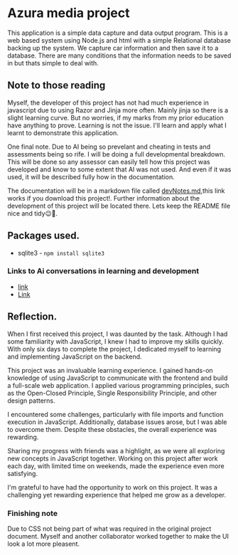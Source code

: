 # Azura media project

This application is a simple data capture and data output program. This is a web based system using Node.js and html with a simple Relational database backing up the system. We capture car information and then save it to a database. There are many conditions that the information needs to be saved in but thats simple to deal with.

## Note to those reading

Myself, the developer of this project has not had much experience in javascript due to using Razor and Jinja more often. Mainly jinja so there is a slight learning curve. But no worries, if my marks from my prior education have anything to prove. Learning is not the issue. I'll learn and apply what I learnt to demonstrate this application.

One final note. Due to AI being so prevelant and cheating in tests and assessments being so rife. I will be doing a full developmental breakdown. This will be done so any assessor can easily tell how this project was developed and know to some extent that AI was not used. And even if it was used, it will be described fully how in the documentation. 

The documentation will be in a markdown file called [devNotes.md](planning\devNotes.md),this link works if you download this project!. Further information about the development of this project will be located there. Lets keep the README file nice and tidy😉🤣.

## Packages used.
- sqlite3 - `npm install sqlite3`

### Links to Ai conversations in learning and development
- [link](https://chatgpt.com/share/67acacec-27c4-8002-a732-a0a51b9933f9)
- [Link](https://chatgpt.com/share/67acad10-f520-8002-a20f-e942dbe9b718)

## Reflection.

When I first received this project, I was daunted by the task. Although I had some familiarity with JavaScript, I knew I had to improve my skills quickly. With only six days to complete the project, I dedicated myself to learning and implementing JavaScript on the backend.

This project was an invaluable learning experience. I gained hands-on knowledge of using JavaScript to communicate with the frontend and build a full-scale web application. I applied various programming principles, such as the Open-Closed Principle, Single Responsibility Principle, and other design patterns.

I encountered some challenges, particularly with file imports and function execution in JavaScript. Additionally, database issues arose, but I was able to overcome them. Despite these obstacles, the overall experience was rewarding.

Sharing my progress with friends was a highlight, as we were all exploring new concepts in JavaScript together. Working on this project after work each day, with limited time on weekends, made the experience even more satisfying.

I'm grateful to have had the opportunity to work on this project. It was a challenging yet rewarding experience that helped me grow as a developer.

### Finishing note

Due to CSS not being part of what was required in the original project document. Myself and another collaborator worked together to make the UI look a lot more pleasent.